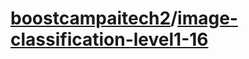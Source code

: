 # [boostcampaitech2](https://github.com/boostcampaitech2)/**[image-classification-level1-16](https://github.com/boostcampaitech2/image-classification-level1-16)**